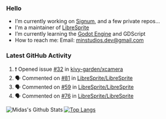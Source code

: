 ### Hello

- I’m currently working on [Signum](https://github.com/MintStudios/Signum), and a few private repos...
- I'm a maintainer of [LibreSprite](https://github.com/LibreSprite/LibreSprite)
- I’m currently learning the [Godot Engine](https://godotengine.org/) and GDScript
- How to reach me: Email: minstudios.dev@gmail.com

### Latest GitHub Activity
<!--START_SECTION:activity-->

1. ❗️ Opened issue [#32](https://github.com/kivy-garden/xcamera/issues/32) in [kivy-garden/xcamera](https://github.com/kivy-garden/xcamera)
2. 🗣 Commented on [#81](https://github.com/LibreSprite/LibreSprite/issues/81) in [LibreSprite/LibreSprite](https://github.com/LibreSprite/LibreSprite)
3. 🗣 Commented on [#59](https://github.com/LibreSprite/LibreSprite/issues/59) in [LibreSprite/LibreSprite](https://github.com/LibreSprite/LibreSprite)
4. 🗣 Commented on [#76](https://github.com/LibreSprite/LibreSprite/issues/76) in [LibreSprite/LibreSprite](https://github.com/LibreSprite/LibreSprite)
<!--END_SECTION:activity-->

<img align="left" alt="Midas's Github Stats" src="https://github-readme-stats.vercel.app/api?username=MintStudios&show_icons=true&hide_border=true&count_private=true&theme=radical" />

[![Top Langs](https://github-readme-stats.vercel.app/api/top-langs/?username=MintStudios&hide_border=true&count_private=true&theme=radical)](https://github.com/anuraghazra/github-readme-stats)
